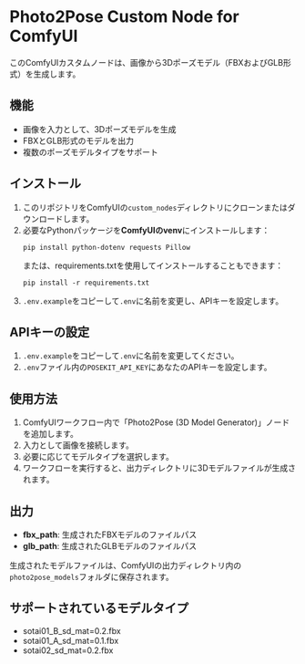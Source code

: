 # Photo2Pose Custom Node for ComfyUI

このComfyUIカスタムノードは、画像から3Dポーズモデル（FBXおよびGLB形式）を生成します。

## 機能

- 画像を入力として、3Dポーズモデルを生成
- FBXとGLB形式のモデルを出力
- 複数のポーズモデルタイプをサポート

## インストール

1. このリポジトリをComfyUIの`custom_nodes`ディレクトリにクローンまたはダウンロードします。
2. 必要なPythonパッケージを**ComfyUIのvenv**にインストールします：
   ```
   pip install python-dotenv requests Pillow
   ```
   または、requirements.txtを使用してインストールすることもできます：
   ```
   pip install -r requirements.txt
   ```
3. `.env.example`をコピーして`.env`に名前を変更し、APIキーを設定します。

## APIキーの設定

1. `.env.example`をコピーして`.env`に名前を変更してください。
2. `.env`ファイル内の`POSEKIT_API_KEY`にあなたのAPIキーを設定します。

## 使用方法

1. ComfyUIワークフロー内で「Photo2Pose (3D Model Generator)」ノードを追加します。
2. 入力として画像を接続します。
3. 必要に応じてモデルタイプを選択します。
4. ワークフローを実行すると、出力ディレクトリに3Dモデルファイルが生成されます。

## 出力

- **fbx_path**: 生成されたFBXモデルのファイルパス
- **glb_path**: 生成されたGLBモデルのファイルパス

生成されたモデルファイルは、ComfyUIの出力ディレクトリ内の`photo2pose_models`フォルダに保存されます。

## サポートされているモデルタイプ

- sotai01_B_sd_mat=0.2.fbx
- sotai01_A_sd_mat=0.1.fbx
- sotai02_sd_mat=0.2.fbx 